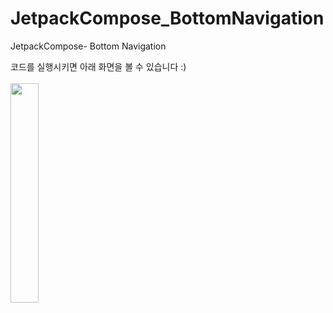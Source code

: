# JetpackCompose_BottomNavigation
JetpackCompose- Bottom Navigation


코드를 실행시키면 아래 화면을 볼 수 있습니다 :)</br></br>
<img src="https://user-images.githubusercontent.com/50831854/177579561-359ff7e7-c747-4024-8ea4-e41d0a734d8e.gif" width="30%" />
